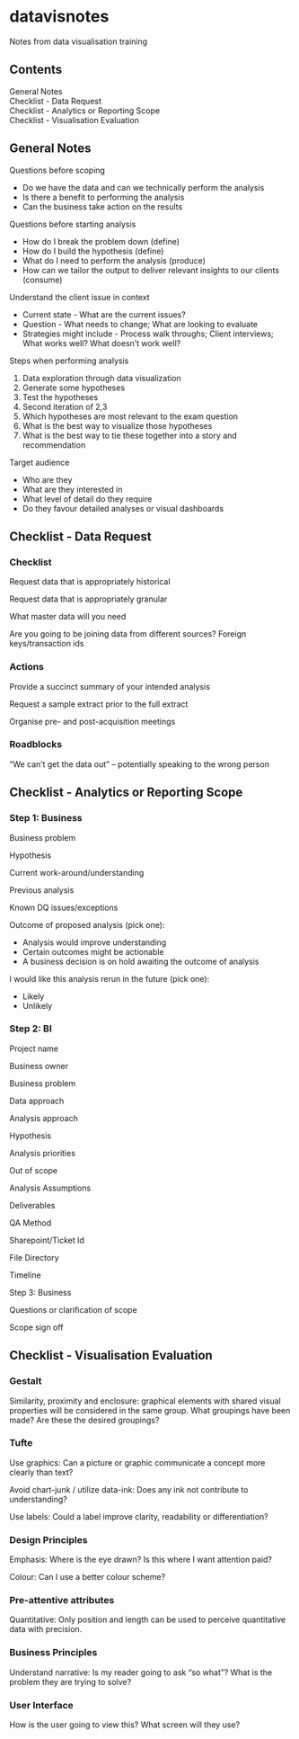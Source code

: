 # datavisnotes
Notes from data visualisation training

## Contents

General Notes  
Checklist - Data Request  
Checklist - Analytics or Reporting Scope  
Checklist - Visualisation Evaluation  

## General Notes

Questions before scoping
* Do we have the data and can we technically perform the analysis
* Is there a benefit to performing the analysis 
* Can the business take action on the results

Questions before starting analysis
* How do I break the problem down (define)  
* How do I build the hypothesis (define)  
* What do I need to perform the analysis (produce)  
* How can we tailor the output to deliver relevant insights to our clients (consume)  

Understand the client issue in context
* Current state - What are the current issues?
* Question - What needs to change; What are looking to evaluate
* Strategies might include - Process walk throughs; Client interviews; What works well? What doesn’t work well?

Steps when performing analysis
1. Data exploration through data visualization  
2. Generate some hypotheses  
3. Test the hypotheses  
4. Second iteration of 2,3  
5. Which hypotheses are most relevant to the exam question  
6. What is the best way to visualize those hypotheses  
7. What is the best way to tie these together into a story and recommendation  

Target audience
* Who are they
* What are they interested in
* What level of detail do they require
* Do they favour detailed analyses or visual dashboards


## Checklist - Data Request


### Checklist

Request data that is appropriately historical

Request data that is appropriately granular

What master data will you need

Are you going to be joining data from different sources? Foreign keys/transaction ids



### Actions

Provide a succinct summary of your intended analysis

Request a sample extract prior to the full extract

Organise pre- and post-acquisition meetings



### Roadblocks

“We can’t get the data out” – potentially speaking to the wrong person



## Checklist - Analytics or Reporting Scope

### Step 1: Business

Business problem

Hypothesis

Current work-around/understanding

Previous analysis

Known DQ issues/exceptions

Outcome of proposed analysis (pick one):
* Analysis would improve understanding
* Certain outcomes might be actionable
* A business decision is on hold awaiting the outcome of analysis

I would like this analysis rerun in the future (pick one):
* Likely
* Unlikely

### Step 2: BI

Project name

Business owner

Business problem

Data approach

Analysis approach

Hypothesis

Analysis priorities

Out of scope

Analysis Assumptions

Deliverables

QA Method

Sharepoint/Ticket Id

File Directory

Timeline 


Step 3: Business

Questions or clarification of scope

Scope sign off


## Checklist - Visualisation Evaluation

### Gestalt

Similarity, proximity and enclosure: graphical elements with shared visual properties will be considered in the same group. What groupings have been made? Are these the desired groupings?

### Tufte

Use graphics: Can a picture or graphic communicate a concept more clearly than text?

Avoid chart-junk / utilize data-ink: Does any ink not contribute to understanding?

Use labels: Could a label improve clarity, readability or differentiation?

### Design Principles

Emphasis: Where is the eye drawn? Is this where I want attention paid?

Colour: Can I use a better colour scheme?

### Pre-attentive attributes

Quantitative: Only position and length can be used to perceive quantitative data with precision.

### Business Principles

Understand narrative: Is my reader going to ask “so what”? What is the problem they are trying to solve?

### User Interface

How is the user going to view this? What screen will they use?




